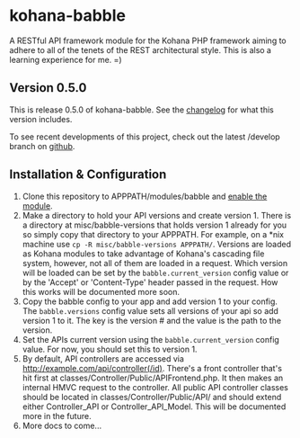 kohana-babble
=============
A RESTful API framework module for the Kohana PHP framework aiming to adhere to all of
the tenets of the REST architectural style. This is also a learning experience for me.
=)

## Version 0.5.0
This is release 0.5.0 of kohana-babble. See the
[changelog](https://github.com/shideon/kohana-babble/blob/0.5.0/master/CHANGELOG.md)
for what this version includes.

To see recent developments of this project, check out the latest /develop
branch on [github](https://github.com/shideon/kohana-babble).

## Installation & Configuration
1. Clone this repository to APPPATH/modules/babble and [enable the module](http://kohanaframework.org/3.3/guide/kohana/modules#enabling-modules).
2. Make a directory to hold your API versions and create version 1. There is a directory at misc/babble-versions that holds version 1 already for you so simply copy that directory to your APPPATH. For example, on a *nix machine use `cp -R misc/babble-versions APPPATH/`. Versions are loaded as Kohana modules to take advantage of Kohana's cascading file system, however, not all of them are loaded in a request. Which version will be loaded can be set by the `babble.current_version` config value or by the 'Accept' or 'Content-Type' header passed in the request. How this works will be documented more soon.
3. Copy the babble config to your app and add version 1 to your config. The `babble.versions` config value sets all versions of your api so add version 1 to it. The key is the version # and the value is the path to the version.
4. Set the APIs current version using the `babble.current_version` config value. For now, you should set this to version 1.
5. By default, API controllers are accessed via http://example.com/api/controller(/id). There's a front controller that's hit first at classes/Controller/Public/APIFrontend.php. It then makes an internal HMVC request to the controller. All public API controller classes should be located in classes/Controller/Public/API/ and should extend either Controller_API or Controller_API_Model. This will be documented more in the future.
6. More docs to come...
